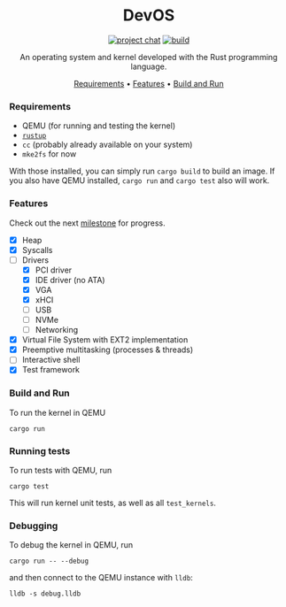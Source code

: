 <div align="center">

# DevOS

[![project chat](https://img.shields.io/badge/zulip-join_chat-brightgreen.svg)](https://devos.zulipchat.com)
[![build](https://github.com/tsatke/devos/actions/workflows/build.yml/badge.svg)](https://github.com/tsatke/devos/actions/workflows/build.yml)

An operating system and kernel developed with the Rust programming language.

[Requirements](#requirements) •
[Features](#features) •
[Build and Run](#build-and-run)

</div>

### Requirements

* QEMU (for running and testing the kernel)
* [`rustup`](https://rustup.rs)
* `cc` (probably already available on your system)
* `mke2fs` for now

With those installed, you can simply run `cargo build` to build an image.
If you also have QEMU installed, `cargo run` and `cargo test` also will work.

### Features

Check out the next [milestone](https://github.com/tsatke/devos/milestone/1) for progress.

- [x] Heap
- [x] Syscalls
- [ ] Drivers
    - [x] PCI driver
    - [x] IDE driver (no ATA)
    - [x] VGA
    - [x] xHCI
    - [ ] USB
    - [ ] NVMe
    - [ ] Networking
- [x] Virtual File System with EXT2 implementation
- [x] Preemptive multitasking (processes & threads)
- [ ] Interactive shell
- [x] Test framework

### Build and Run

To run the kernel in QEMU

```plain
cargo run
```

### Running tests

To run tests with QEMU, run

```plain
cargo test
```

This will run kernel unit tests, as well as all `test_kernels`.

### Debugging

To debug the kernel in QEMU, run

```plain
cargo run -- --debug
```

and then connect to the QEMU instance with `lldb`:

```plain
lldb -s debug.lldb
```
